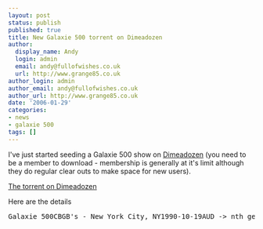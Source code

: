 ```yaml
---
layout: post
status: publish
published: true
title: New Galaxie 500 torrent on Dimeadozen
author:
  display_name: Andy
  login: admin
  email: andy@fullofwishes.co.uk
  url: http://www.grange85.co.uk
author_login: admin
author_email: andy@fullofwishes.co.uk
author_url: http://www.grange85.co.uk
date: '2006-01-29'
categories:
- news
- galaxie 500
tags: []
---
```

<p>I've just started seeding a Galaxie 500 show on <a href="http://www.dimeadozen.org">Dimeadozen</a> (you need to be a member to download - membership is generally at it's limit although they do regular clear outs to make space for new users).</p>
<p>
<p><a href="http://www.dimeadozen.org/torrents-details.php?id=80367">The torrent on Dimeadozen</a></p>
<p>Here are the details</p>
<pre>Galaxie 500CBGB's - New York City, NY1990-10-19AUD -> nth generation cassette -> Audacity -> WAV -> FLAC01-Fourth of July02-Summertime03-Decomposing Trees04-When Will You Come Home05-Hearing Voices06-Don't Let Our Youth Go to Waste (Jonathan Richman)07-Spook08-Listen, the Snow Is Falling (Yoko Ono)09-Melt Away10-Snowstorm11-Here She Comes NowPretty good recording although the audience and between songbanter (what little there is) is very quiet.</pre>
